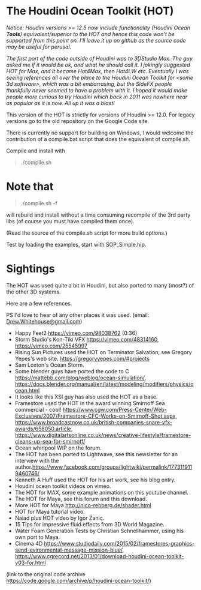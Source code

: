 The Houdini Ocean Toolkit (HOT)
===============================
 

_Notice: Houdini versions >= 12.5 now include functionality (Houdini Ocean **Tools**) equivalent/superior to the HOT and hence this code won't be supported
from this point on. I'll leave it up on github as the source code may be useful for perusal._

_The first port of the code outside of Houdini was to 3DStudio Max. The guy asked me if it would be ok, and what he should call it. I jokingly suggested HOT for Max, and it became Hot4Max, then Hot4LW etc. Eventually I was seeing references all over the place to the Houdini Ocean Toolkit for <some 3d software>, which was a bit embarrasing, but the SideFX people thankfully never seemed to have a problem with it. I hoped it would make people more curious to try Houdini which back in 2011 was nowhere near as popular as it is now. All up it was a blast!_

This version of the HOT is strictly for versions of Houdini >= 12.0.
For legacy versions go to the old repository on the Google Code site.

There is currently no support for building on Windows, I would welcome
the contribution of a compile.bat script that does the equivalent
of compile.sh.

Compile and install with

> ./compile.sh

Note that
=======

> ./compile.sh -f

will rebuild and install without a time consuming recompile of the 3rd party libs (of course you must have compiled them once).

(Read the source of the compile.sh script for more build options.)

Test by loading the examples, start with SOP_Simple.hip.

Sightings
========= 

The HOT was used quite a bit in Houdini, but also ported to many (most?) of the other 3D systems. 

Here are a few references. 

PS I'd love to hear of any other places it was used. (email: Drew.Whitehouse@gmail.com)

* Happy Feet2 https://vimeo.com/98038762 (0:36)
* Storm Studio's Kon-Tiki VFX https://vimeo.com/48314160, https://vimeo.com/25545997
* Rising Sun Pictures used the HOT on Terminator Salvation, see Gregory Yepes's web site. https://gregoryyepes.com/#projects
* Sam Loxton's Ocean Storm.
* Some blender guys have ported the code to C https://mattebb.com/blog/weblog/ocean-simulation/, https://docs.blender.org/manual/en/latest/modeling/modifiers/physics/ocean.html
* It looks like this XSI guy has also used the HOT as a base.
* Framestore used the HOT in the award winning Smirnoff Sea commercial - cool! https://www.cgw.com/Press-Center/Web-Exclusives/2007/Framestore-CFC-Works-on-Smirnoff-Shot.aspx, https://www.broadcastnow.co.uk/british-companies-snare-vfx-awards/658050.article, https://www.digitalartsonline.co.uk/news/creative-lifestyle/framestore-cleans-up-sea-for-smirnoff/
* Ocean whirlpool WIP on the forum.
* The HOT has been ported to Lightwave, see this newsletter for an interview with the author.https://www.facebook.com/groups/lightwiki/permalink/1773119119460746/
* Kenneth A Huff used the HOT for his art work, see his blog entry.
* Houdini ocean toolkit videos on vimeo.
* The HOT for MAX, some example animations on this youtube channel.
* The HOT for Maya, see this forum and this download.
* More HOT for Maya http://nico-rehberg.de/shader.html
* HOT for Maya tutorial video.
* Naiad plus HOT video by Igor Zanic.
* 15 Tips for impressive fluid effects from 3D World Magazine.
* Water Foam Generation Tests by Christian Schnellhammer, using his own port to Maya.
* Cinema 4D https://www.studiodaily.com/2015/02/framestores-graphics-send-evironmental-message-mission-blue/, https://www.cgrecord.net/2013/01/download-houdini-ocean-toolkit-v03-for.html

(link to the original code archive https://code.google.com/archive/p/houdini-ocean-toolkit/)

